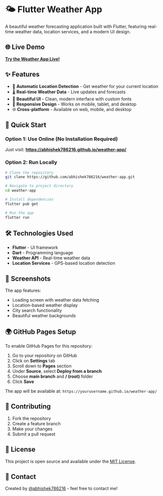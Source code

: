 # 🌤️ Flutter Weather App

A beautiful weather forecasting application built with Flutter, featuring real-time weather data, location services, and a modern UI design.

## 🌐 Live Demo

**[Try the Weather App Live!](https://abhishek786216.github.io/weather-app/)**

## ✨ Features

- 📍 **Automatic Location Detection** - Get weather for your current location
- 🌡️ **Real-time Weather Data** - Live updates and forecasts
- 🎨 **Beautiful UI** - Clean, modern interface with custom fonts
- 📱 **Responsive Design** - Works on mobile, tablet, and desktop
- 🌐 **Cross-platform** - Available on web, mobile, and desktop

## 🚀 Quick Start

### Option 1: Use Online (No Installation Required)
Just visit: **https://abhishek786216.github.io/weather-app/**

### Option 2: Run Locally
```bash
# Clone the repository
git clone https://github.com/abhishek786216/weather-app.git

# Navigate to project directory
cd weather-app

# Install dependencies
flutter pub get

# Run the app
flutter run
```

## 🛠️ Technologies Used

- **Flutter** - UI framework
- **Dart** - Programming language
- **Weather API** - Real-time weather data
- **Location Services** - GPS-based location detection

## 📱 Screenshots

The app features:
- Loading screen with weather data fetching
- Location-based weather display
- City search functionality
- Beautiful weather backgrounds

## 🌍 GitHub Pages Setup

To enable GitHub Pages for this repository:

1. Go to your repository on GitHub
2. Click on **Settings** tab
3. Scroll down to **Pages** section
4. Under **Source**, select **Deploy from a branch**
5. Choose **main branch** and **/ (root)** folder
6. Click **Save**

The app will be available at: `https://yourusername.github.io/weather-app/`

## 🤝 Contributing

1. Fork the repository
2. Create a feature branch
3. Make your changes
4. Submit a pull request

## 📝 License

This project is open source and available under the [MIT License](LICENSE).

## 📧 Contact

Created by [@abhishek786216](https://github.com/abhishek786216) - feel free to contact me!
